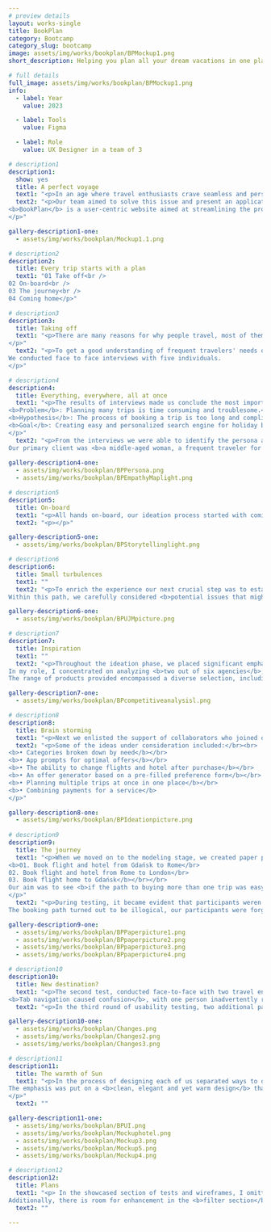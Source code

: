 ```yaml
---
# preview details
layout: works-single
title: BookPlan
category: Bootcamp
category_slug: bootcamp
image: assets/img/works/bookplan/BPMockup1.png
short_description: Helping you plan all your dream vacations in one place

# full details
full_image: assets/img/works/bookplan/BPMockup1.png
info:
  - label: Year
    value: 2023 

  - label: Tools
    value: Figma

  - label: Role
    value: UX Designer in a team of 3

# description1
description1:
  show: yes
  title: A perfect voyage
  text1: "<p>In an age where travel enthusiasts crave seamless and personalized experiences, the conventional holiday booking process has become overly complex. Juggling multiple websites for individual bookings often leads to a fragmented and time-consuming experience.</p>"
  text2: "<p>Our team aimed to solve this issue and present an application caters to individual preferences and travel aspirations.</br></br>
<b>BookPlan</b> is a user-centric website aimed at streamlining the process of <b>booking multiple flights and trips simultaneously while offering tailored and customized</b> holiday packages.
</p>"

gallery-description1-one:
  - assets/img/works/bookplan/Mockup1.1.png

# description2
description2:
  title: Every trip starts with a plan
  text1: "01 Take off<br />
02 On-board<br />
03 The journey<br />
04 Coming home</p>"

# description3
description3:
  title: Taking off
  text1: "<p>There are many reasons for why people travel, most of them revolve around leisure and getting refreshed after long weeks of work or school. Good vacations should cater to our needs, so not a single worry occupies our minds.
</p>"
  text2: "<p>To get a good understanding of frequent travelers' needs our team developed a screener accompanied by a scripted questionnaire. The questions involved preferences in <b>travel modes, past travel experiences, trip organization, assessments of travel agent services, and the overall experience of purchasing a tour.</b></br></br>
We conducted face to face interviews with five individuals.
</p>"

# description4
description4:
  title: Everything, everywhere, all at once
  text1: "<p>The results of interviews made us conclude the most important problem and hypothesis.</br></br>
<b>Problem</b>: Planning many trips is time consuming and troublesome.</br></br>
<b>Hypothesis</b>: The process of booking a trip is too long and complicated.</br></br>
<b>Goal</b>: Creating easy and personalized search engine for holiday booking.
</p>"
  text2: "<p>From the interviews we were able to identify the persona and their overarching needs.</br>
Our primary client was <b>a middle-aged woman, a frequent traveler for leisure and business, who needed a tool to help her purchase multiple tours in one.</b></p>"
  
gallery-description4-one:
  - assets/img/works/bookplan/BPPersona.png
  - assets/img/works/bookplan/BPEmpathyMaplight.png

# description5
description5:
  title: On-board
  text1: "<p>All hands on-board, our ideation process started with coming up of a short story where Zofia finds BookPlan and tries to give it a try by booking her future vacations. The key part of the story was all about focus on <b>the touchpoints of our brand</b> and better connection to the future travellers. </p>"
  text2: "<p></p>"

gallery-description5-one:
  - assets/img/works/bookplan/BPStorytellinglight.png

# description6
description6:
  title: Small turbulences
  text1: ""
  text2: "<p>To enrich the experience our next crucial step was to establish a User Journey Path. </br></br>
Within this path, we carefully considered <b>potential issues that might be encountered during the trips</b>. We devised swift and effective solutions to ensure that following the initial interaction with BookPlan, users remain encouraged and inclined to return for their future needs.</p>"

gallery-description6-one:
  - assets/img/works/bookplan/BPUJMpicture.png

# description7
description7:
  title: Inspiration
  text1: ""
  text2: "<p>Throughout the ideation phase, we placed significant emphasis on competition analysis, given the extensive and well-established solutions within the travel agency industry. Drawing inspiration from proven strategies was a key focus.
In my role, I concentrated on analyzing <b>two out of six agencies</b>, namely ITAKA and TUI. Our team also thoroughly reviewed and examined the remaining competitors: Booking.com , Wakacje.pl, Airbnb, and Skyscanner.
The range of products provided encompassed a diverse selection, including tours, hotels, combined flight offers with accommodations, and various amenities.</p>"

gallery-description7-one:
  - assets/img/works/bookplan/BPcompetitiveanalysisl.png

# description8
description8:
  title: Brain storming
  text1: "<p>Next we enlisted the support of collaborators who joined our team, collectively brainstorming innovative solutions to the intricate logistics of travel planning. Each participant contributed their ideas by jotting them down on slips of paper, followed by a collaborative voting process to identify the most promising concepts.</p>"
  text2: "<p>Some of the ideas under consideration included:</br><br>
<b>• Categories broken down by need</b></br>
<b>• App prompts for optimal offers</b></br>
<b>• The ability to change flights and hotel after purchase</b></br>
<b>• An offer generator based on a pre-filled preference form</b></br>
<b>• Planning multiple trips at once in one place</b></br>
<b>• Combining payments for a service</b>
</p>"

gallery-description8-one:
  - assets/img/works/bookplan/BPIdeationpicture.png
    
# description9
description9:
  title: The journey
  text1: "<p>When we moved on to the modeling stage, we created paper prototypes thus testing three people whose task was to:</br></br>
<b>01. Book flight and hotel from Gdańsk to Rome</br>
02. Book flight and hotel from Rome to London</br>
03. Book flight home to Gdańsk</b></br></br>
Our aim was to see <b>if the path to buying more than one trip was easy, short and understandable</b>.
</p>"
  text2: "<p>During testing, it became evident that participants weren't the only ones facing challenges in finding a way to book more than one tour. As testers, we encountered momentary difficulties in completing the test with our paper prototypes. </br></br> This experience guided us to further insights and resolutions.</br></br>
The booking path turned out to be illogical, our participants were forgetting their original choices when booking a second flight. For subsequent tests, <b>we decided to run separate tests using low fidelity prototypes on a web browser resolution</b>, which allows the  better access to process information.</p>"

gallery-description9-one:
  - assets/img/works/bookplan/BPPaperpicture1.png
  - assets/img/works/bookplan/BPpaperpicture2.png
  - assets/img/works/bookplan/BPpaperpicture3.png
  - assets/img/works/bookplan/BPpaperpicture4.png

# description10
description10:
  title: New destination?
  text1: "<p>The second test, conducted face-to-face with two travel enthusiasts, aimed to assess a new website prototype featuring recent corrections. </br></br> Our testers navigated smoothly through booking a trip from Gdańsk to Rome. Challenges emerged when adding a second trip to London.</br> <b>The Add Destination button wasn't visible enough</b>, leading to insights for improvement.
<b>Tab navigation caused confusion</b>, with one person inadvertently returning to the Hotels tab after selecting Flights + Hotels. Despite these challenges, testers successfully booked flights and hotels to Rome and London, with minor confusion during the return flight booking.</p>"
  text2: "<p>In the third round of usability testing, two additional participants were included, leading to valuable insights for refinement and enhancement.</p>"

gallery-description10-one:
  - assets/img/works/bookplan/Changes.png
  - assets/img/works/bookplan/Changes2.png
  - assets/img/works/bookplan/Changes3.png

# description11
description11:
  title: The warmth of Sun
  text1: "<p>In the process of designing each of us separated ways to develop their own image of the BookPlan. </br>
The emphasis was put on a <b>clean, elegant and yet warm design</b> that could help travelers browse through the website smoothly and almost experience the first step of walking into a sunny day off on a beach.
</p>"
  text2: ""

gallery-description11-one:
  - assets/img/works/bookplan/BPUI.png
  - assets/img/works/bookplan/Mockuphotel.png
  - assets/img/works/bookplan/Mockup3.png
  - assets/img/works/bookplan/Mockup5.png
  - assets/img/works/bookplan/Mockup4.png

# description12 
description12:
  title: Plans
  text1: "<p> In the showcased section of tests and wireframes, I omitted crucial features such as <b>content personalization and search engine suggestions</b>. These elements, informed by user feedback, will be instrumental in crafting personalized tour packages in subsequent stages.
Additionally, there is room for enhancement in the <b>filter section</b>, with consideration for increasing their number. Introducing a user profile with tabs for various tour types and customized preferences for each category would further elevate the user experience.</p>"
  text2: ""
  
---
```

